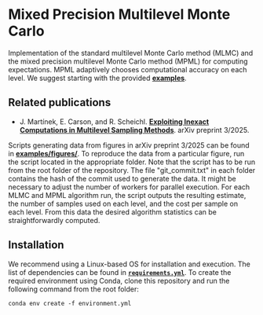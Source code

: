 # Mixed Precision Multilevel Monte Carlo
Implementation of the standard multilevel Monte Carlo method (MLMC) and the mixed precision multilevel Monte Carlo method (MPML) for computing expectations. MPML adaptively chooses computational accuracy on each level. We suggest starting with the provided **[examples](./examples/)**.
## Related publications
* J. Martínek, E. Carson, and R. Scheichl. **[Exploiting Inexact Computations in Multilevel Sampling Methods](https://arxiv.org/abs/2503.05533)**. arXiv preprint 3/2025.

Scripts generating data from figures in arXiv preprint 3/2025 can be found in **[examples/figures/](./examples/figures/)**. To reproduce the data from a particular figure, run the script located in the appropriate folder. Note that the script has to be run from the root folder of the repository. The file "git_commit.txt" in each folder contains the hash of the commit used to generate the data. It might be necessary to adjust the number of workers for parallel execution. For each MLMC and MPML algorithm run, the script outputs the resulting estimate, the number of samples used on each level, and the cost per sample on each level. From this data the desired algorithm statistics can be straightforwardly computed.
## Installation
We recommend using a Linux-based OS for installation and execution. The list of dependencies can be found in **[`requirements.yml`](./requirements.yml)**. To create the required environment using Conda, clone this repository and run the following command from the root folder:

```conda env create -f environment.yml ```
